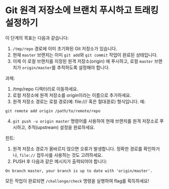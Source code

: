 # Git 원격 저장소에 브랜치 푸시하고 트래킹 설정하기

이 단계의 목표는 다음과 같습니다:
1. ```/tmp/repo``` 경로에 이미 초기화된 Git 저장소가 있습니다.
2. 현재 ```master``` 브랜치는 이미 ```git add```와 ```git commit``` 작업이 완료된 상태입니다.
3. 이제 이 로컬 브랜치를 지정된 원격 저장소(origin) 에 푸시하고, 로컬 ```master``` 브랜치가 ```origin/master```를 추적하도록 설정해야 합니다.

과제: 
1. /tmp/repo 디렉터리로 이동하세요.
2. 로컬 저장소에 원격 저장소를 origin이라는 이름으로 추가하세요.
3. 원격 저장소 경로는 로컬 경로(예: file:/// 혹은 절대경로) 형식입니다.
예: 
```
git remote add origin /path/to/remote/repo
```
4. ```git push -u origin master``` 명령어를 사용하여 현재 브랜치를 원격 저장소로 푸시하고, 추적(upstream) 설정을 완료하세요.

힌트:
1. 원격 저장소 경로가 올바르지 않으면 오류가 발생합니다. 정확한 경로를 확인하거나, ```file://``` 접두사를 사용하는 것도 고려하세요.
2. PUSH 후 다음과 같은 메시지가 출력되어야 합니다:
```
On branch master, your branch is up to date with 'origin/master'.
```

모든 작업이 완료되면 ```/challenge/check``` 명령을 실행하여 flag를 획득하세요!
